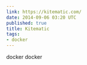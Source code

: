 ```yaml
---
link: https://kitematic.com/
date: 2014-09-06 03:20 UTC
published: true
title: Kitematic
tags:
- docker
---
```


docker docker
